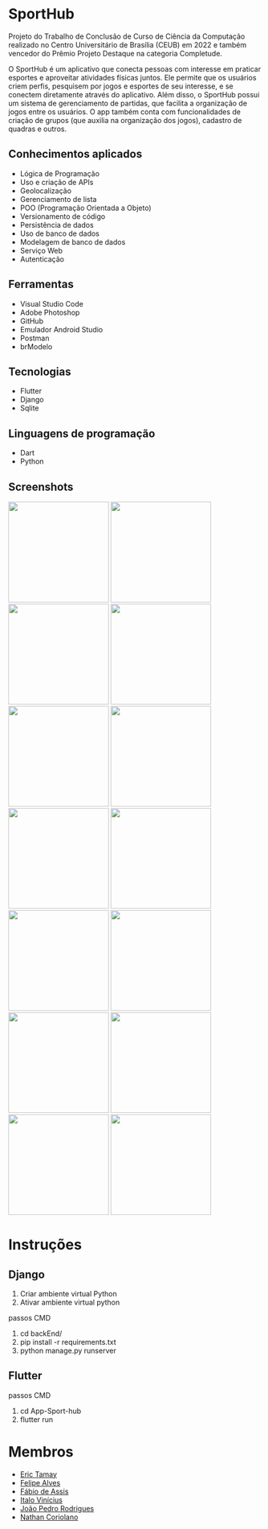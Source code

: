 # SportHub
Projeto do Trabalho de Conclusão de Curso de Ciência da Computação realizado no Centro Universitário de Brasília (CEUB) em 2022 e também vencedor do Prêmio Projeto Destaque na categoria Completude.

O SportHub é um aplicativo que conecta pessoas com interesse em praticar esportes e aproveitar atividades físicas juntos. Ele permite que os usuários criem perfis, pesquisem por jogos e esportes de seu interesse, e se conectem diretamente através do aplicativo. Além disso, o SportHub possui um sistema de gerenciamento de partidas, que facilita a organização de jogos entre os usuários. O app também conta com funcionalidades de criação de grupos (que auxilia na organização dos jogos), cadastro de quadras e outros.

## Conhecimentos aplicados
- Lógica de Programação
- Uso e criação de APIs
- Geolocalização
- Gerenciamento de lista
- POO (Programação Orientada a Objeto)
- Versionamento de código
- Persistência de dados
- Uso de banco de dados
- Modelagem de banco de dados
- Serviço Web
- Autenticação

## Ferramentas
- Visual Studio Code
- Adobe Photoshop
- GitHub
- Emulador Android Studio
- Postman
- brModelo

## Tecnologias
- Flutter
- Django
- Sqlite

## Linguagens de programação
- Dart
- Python

## Screenshots
<img src="https://user-images.githubusercontent.com/70725675/225819151-bb1290a2-b52b-4e20-9af3-314520113d43.png" width="200"/> <img src="https://user-images.githubusercontent.com/70725675/225819172-0080a771-0670-4beb-90c8-9fc9ffc64684.png" width="200"/> <img src="https://user-images.githubusercontent.com/70725675/225819238-90b766fb-911e-41cb-90c8-7db5f92b538d.png" width="200"/> <img src="https://user-images.githubusercontent.com/70725675/225819253-b3a420d1-8385-43db-9071-ec0912f11efe.png" width="200"/> <img src="https://user-images.githubusercontent.com/70725675/225819258-56212221-ac8f-43fd-95d8-83065fbf6555.png" width="200"/> <img src="https://user-images.githubusercontent.com/70725675/225819287-058791aa-92c5-46f5-b183-5176e9fe584c.png" width="200"/> <img src="https://user-images.githubusercontent.com/70725675/225819289-43e807cd-82b3-4322-aa54-104c98635f25.png" width="200"/> <img src="https://user-images.githubusercontent.com/70725675/225819304-4ad6741e-70a6-484f-979a-629bf0d5fe18.png" width="200"/> <img src="https://user-images.githubusercontent.com/70725675/225819308-26329552-3d8f-4c74-9b3a-9f99ec983085.png" width="200"/> <img src="https://user-images.githubusercontent.com/70725675/225819339-bae3b644-a516-4d5a-ab68-658cf317be64.png" width="200"/> <img src="https://user-images.githubusercontent.com/70725675/225819343-cf000491-b4bf-4230-a5a7-b4f4d047025f.png" width="200"/> <img src="https://user-images.githubusercontent.com/70725675/225819354-aefc80ea-9ccc-4ba8-be8e-70a267186650.png" width="200"/> <img src="https://user-images.githubusercontent.com/70725675/225819363-e1425f4a-b1a0-4f68-a085-4a093f5f0d03.png" width="200"/> <img src="https://user-images.githubusercontent.com/70725675/225819371-1eab0b72-c288-4a80-a43a-6d1df5eaed19.png" width="200"/>

# Instruções

## Django
1. Criar ambiente virtual Python
2. Ativar ambiente virtual python

passos CMD
1. cd backEnd/
2. pip install -r requirements.txt
3. python manage.py runserver


## Flutter
passos CMD
1. cd App-Sport-hub
2. flutter run

# Membros
- <a href="https://github.com/erictamay93" target="_blank">Eric Tamay<a>
- <a href="https://github.com/AlvesFel1pe" target="_blank">Felipe Alves<a>
- <a href="https://github.com/fabioassisceub" target="_blank">Fábio de Assis<a>
- <a href="https://github.com/Italo-Neves" target="_blank">Italo Vinícius<a>
- <a href="https://github.com/joaopedro-r" target="_blank">João Pedro Rodrigues<a>
- <a href="https://github.com/Italo-Neves" target="_blank">Nathan Coriolano<a>
